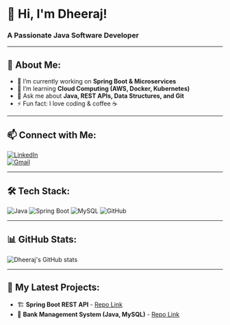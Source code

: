 # 👋 Hi, I'm Dheeraj!  
### A Passionate Java Software Developer  

---

## 🚀 About Me:
- 🔭 I’m currently working on **Spring Boot & Microservices**  
- 🌱 I’m learning **Cloud Computing (AWS, Docker, Kubernetes)**  
- 💬 Ask me about **Java, REST APIs, Data Structures, and Git**  
- ⚡ Fun fact: I love coding & coffee ☕  

---

## 📫 Connect with Me:
[![LinkedIn](https://img.shields.io/badge/LinkedIn-0077B5?style=for-the-badge&logo=linkedin&logoColor=white)](https://linkedin.com/in/https://www.linkedin.com/in/dheeraj-kumar-87382b222/)   
[![Gmail](https://img.shields.io/badge/Gmail-D14836?style=for-the-badge&logo=gmail&logoColor=white)](mailto:dheerajk92114@gmail.com)  

---

## 🛠️ Tech Stack:
![Java](https://img.shields.io/badge/Java-ED8B00?style=for-the-badge&logo=openjdk&logoColor=white)
![Spring Boot](https://img.shields.io/badge/Spring%20Boot-6DB33F?style=for-the-badge&logo=springboot&logoColor=white)
![MySQL](https://img.shields.io/badge/MySQL-005C84?style=for-the-badge&logo=mysql&logoColor=white)
![GitHub](https://img.shields.io/badge/GitHub-181717?style=for-the-badge&logo=github&logoColor=white)

---

## 📊 GitHub Stats:
![Dheeraj's GitHub stats](https://github-readme-stats.vercel.app/api?username=dheerajcoding&show_icons=true&theme=radical)  

---

## 📂 My Latest Projects:
- 🏗 **Spring Boot REST API** - [Repo Link](https://github.com/dheerajcoding/spring-boot-api)  
- 🏦 **Bank Management System (Java, MySQL)** - [Repo Link](https://github.com/dheerajcoding/bank-management)  

